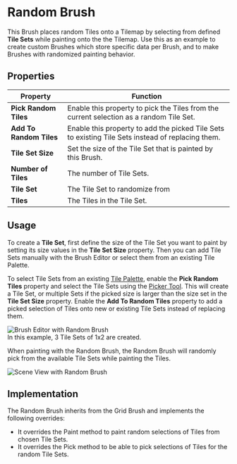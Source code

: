 # Random Brush

This Brush places random Tiles onto a Tilemap by selecting from defined **Tile Sets** while painting onto the the Tilemap. Use this as an example to create custom Brushes which store specific data per Brush, and to make Brushes with randomized painting behavior.

## Properties

| Property                | Function                                                     |
| ----------------------- | ------------------------------------------------------------ |
| __Pick Random Tiles__   | Enable this property to pick the Tiles from the current selection as a random Tile Set. |
| __Add To Random Tiles__ | Enable this property to add the picked Tile Sets to existing Tile Sets instead of replacing them. |
| __Tile Set Size__       | Set the size of the Tile Set that is painted by this Brush.  |
| __Number of Tiles__     | The number of Tile Sets.                                     |
| __Tile Set__            | The Tile Set to randomize from                               |
| __Tiles__               | The Tiles in the Tile Set.                                   |

## Usage

To create a **Tile Set**, first define the size of the Tile Set you want to paint by setting its size values in the **Tile Set Size** property. Then you can add Tile Sets manually with the Brush Editor or select them from an existing Tile Palette.

To select Tile Sets from an existing [Tile Palette](https://docs.unity3d.com/Manual/Tilemap-Palette.html), enable the __Pick Random Tiles__ property and select the Tile Sets using the [Picker Tool](https://docs.unity3d.com/Manual/Tilemap-Painting.html#Picker). This will create a Tile Set, or multiple Sets if the picked size is larger than the size set in the **Tile Set Size** property. Enable the __Add To Random Tiles__ property to add a picked selection of Tiles onto new or existing Tile Sets instead of replacing them.

![Brush Editor with Random Brush](images/RandomBrushTileSet.png)</br> In this example, 3 Tile Sets of 1x2 are created.

When painting with the Random Brush, the Random Brush will randomly pick from the available Tile Sets while painting the Tiles. 

![Scene View with Random Brush](images/RandomBrush.png)

## Implementation

The Random Brush inherits from the Grid Brush and implements the following overrides:

- It overrides the Paint method to paint random selections of Tiles from chosen Tile Sets. 
- It overrides the Pick method to be able to pick selections of Tiles for the random Tile Sets.
